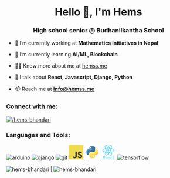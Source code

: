 
<h1 align="center">Hello 👋, I'm Hems</h1>  
<h3 align="center">High school senior @ Budhanilkantha School</h3>  
  
  
- 🔭 I’m currently working at **Mathematics Initiatives in Nepal**  
  
- 🌱 I’m currently learning **AI/ML, Blockchain**  
  
- 👨‍💻 Know more about me at [hemss.me](hemss.me)  
  
- 💬 I talk about **React, Javascript, Django, Python**  
  
- 📫 Reach me at **info@hemss.me**  
  
<h3 align="left">Connect with me:</h3>  
<p align="left">  
<a href="https://linkedin.com/in//hems-bhandari" target="blank"><img align="center" src="https://raw.githubusercontent.com/rahuldkjain/github-profile-readme-generator/master/src/images/icons/Social/linked-in-alt.svg" alt="/hems-bhandari" height="30" width="40" /></a>  
</p>  
  
<h3 align="left">Languages and Tools:</h3>  
<p align="left"> <a href="https://www.arduino.cc/" target="_blank" rel="noreferrer"> <img src="https://cdn.worldvectorlogo.com/logos/arduino-1.svg" alt="arduino" width="40" height="40"/> </a> <a href="https://www.djangoproject.com/" target="_blank" rel="noreferrer"> <img src="https://cdn.worldvectorlogo.com/logos/django.svg" alt="django" width="40" height="40"/> </a> <a href="https://git-scm.com/" target="_blank" rel="noreferrer"> <img src="https://www.vectorlogo.zone/logos/git-scm/git-scm-icon.svg" alt="git" width="40" height="40"/> </a> <a href="https://developer.mozilla.org/en-US/docs/Web/JavaScript" target="_blank" rel="noreferrer"> <img src="https://raw.githubusercontent.com/devicons/devicon/master/icons/javascript/javascript-original.svg" alt="javascript" width="40" height="40"/> </a> <a href="https://www.python.org" target="_blank" rel="noreferrer"> <img src="https://raw.githubusercontent.com/devicons/devicon/master/icons/python/python-original.svg" alt="python" width="40" height="40"/> </a> <a href="https://reactjs.org/" target="_blank" rel="noreferrer"> <img src="https://raw.githubusercontent.com/devicons/devicon/master/icons/react/react-original-wordmark.svg" alt="react" width="40" height="40"/> </a> <a href="https://www.tensorflow.org" target="_blank" rel="noreferrer"> <img src="https://www.vectorlogo.zone/logos/tensorflow/tensorflow-icon.svg" alt="tensorflow" width="40" height="40"/> </a> </p>  

<p><img align="center" src="https://github-readme-stats.vercel.app/api/top-langs/?username=hems-bhandari&hide=css,html,php,blade&layout=compact&theme=tokyonight" alt="hems-bhandari" /> | <img align="center" src="https://github-readme-stats.vercel.app/api?username=hems-bhandari&show_icons=true&theme=tokyonight&count_private=true" alt="hems-bhandari" /></p>
